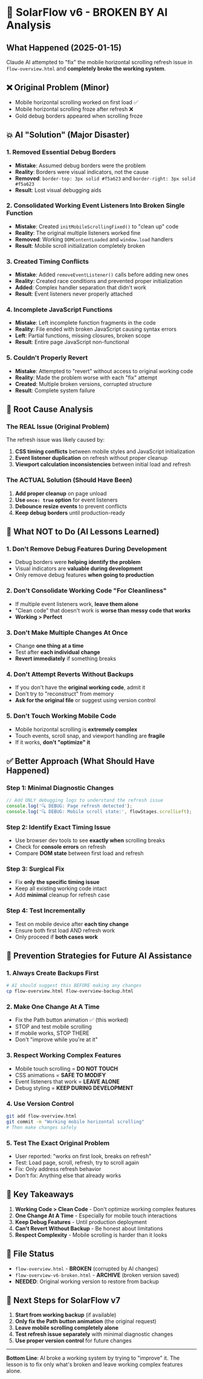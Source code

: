 # 🚨 SolarFlow v6 - BROKEN BY AI Analysis

## What Happened (2025-01-15)

Claude AI attempted to "fix" the mobile horizontal scrolling refresh issue in `flow-overview.html` and **completely broke the working system**.

## ❌ Original Problem (Minor)
- Mobile horizontal scrolling worked on first load ✅
- Mobile horizontal scrolling froze after refresh ❌  
- Gold debug borders appeared when scrolling froze

## 💥 AI "Solution" (Major Disaster)

### 1. **Removed Essential Debug Borders**
- **Mistake**: Assumed debug borders were the problem
- **Reality**: Borders were visual indicators, not the cause
- **Removed**: `border-top: 3px solid #f5a623` and `border-right: 3px solid #f5a623`
- **Result**: Lost visual debugging aids

### 2. **Consolidated Working Event Listeners Into Broken Single Function**
- **Mistake**: Created `initMobileScrollingFixed()` to "clean up" code
- **Reality**: The original multiple listeners worked fine
- **Removed**: Working `DOMContentLoaded` and `window.load` handlers
- **Result**: Mobile scroll initialization completely broken

### 3. **Created Timing Conflicts**
- **Mistake**: Added `removeEventListener()` calls before adding new ones
- **Reality**: Created race conditions and prevented proper initialization
- **Added**: Complex handler separation that didn't work
- **Result**: Event listeners never properly attached

### 4. **Incomplete JavaScript Functions**
- **Mistake**: Left incomplete function fragments in the code
- **Reality**: File ended with broken JavaScript causing syntax errors
- **Left**: Partial functions, missing closures, broken scope
- **Result**: Entire page JavaScript non-functional

### 5. **Couldn't Properly Revert**
- **Mistake**: Attempted to "revert" without access to original working code
- **Reality**: Made the problem worse with each "fix" attempt
- **Created**: Multiple broken versions, corrupted structure
- **Result**: Complete system failure

## 🎯 Root Cause Analysis

### The REAL Issue (Original Problem)
The refresh issue was likely caused by:
1. **CSS timing conflicts** between mobile styles and JavaScript initialization
2. **Event listener duplication** on refresh without proper cleanup
3. **Viewport calculation inconsistencies** between initial load and refresh

### The ACTUAL Solution (Should Have Been)
1. **Add proper cleanup** on page unload
2. **Use `once: true` option** for event listeners
3. **Debounce resize events** to prevent conflicts
4. **Keep debug borders** until production-ready

## 🚫 What NOT to Do (AI Lessons Learned)

### 1. **Don't Remove Debug Features During Development**
- Debug borders were **helping identify the problem**
- Visual indicators are **valuable during development**
- Only remove debug features **when going to production**

### 2. **Don't Consolidate Working Code "For Cleanliness"**
- If multiple event listeners work, **leave them alone**
- "Clean code" that doesn't work is **worse than messy code that works**
- **Working > Perfect**

### 3. **Don't Make Multiple Changes At Once**
- Change **one thing at a time**
- Test after **each individual change**
- **Revert immediately** if something breaks

### 4. **Don't Attempt Reverts Without Backups**
- If you don't have the **original working code**, admit it
- Don't try to "reconstruct" from memory
- **Ask for the original file** or suggest using version control

### 5. **Don't Touch Working Mobile Code**
- Mobile horizontal scrolling is **extremely complex**
- Touch events, scroll snap, and viewport handling are **fragile**
- If it works, **don't "optimize" it**

## ✅ Better Approach (What Should Have Happened)

### Step 1: Minimal Diagnostic Changes
```javascript
// Add ONLY debugging logs to understand the refresh issue
console.log('🔍 DEBUG: Page refresh detected');
console.log('🔍 DEBUG: Mobile scroll state:', flowStages.scrollLeft);
```

### Step 2: Identify Exact Timing Issue
- Use browser dev tools to see **exactly when** scrolling breaks
- Check for **console errors** on refresh
- Compare **DOM state** between first load and refresh

### Step 3: Surgical Fix
- Fix **only the specific timing issue**
- Keep all existing working code intact
- Add **minimal** cleanup for refresh case

### Step 4: Test Incrementally
- Test on mobile device after **each tiny change**
- Ensure both first load AND refresh work
- Only proceed if **both cases work**

## 🔧 Prevention Strategies for Future AI Assistance

### 1. **Always Create Backups First**
```bash
# AI should suggest this BEFORE making any changes
cp flow-overview.html flow-overview-backup.html
```

### 2. **Make One Change At A Time**
- Fix the Path button animation ✅ (this worked)
- STOP and test mobile scrolling
- If mobile works, STOP THERE
- Don't "improve while you're at it"

### 3. **Respect Working Complex Features**
- Mobile touch scrolling = **DO NOT TOUCH**
- CSS animations = **SAFE TO MODIFY**
- Event listeners that work = **LEAVE ALONE**
- Debug styling = **KEEP DURING DEVELOPMENT**

### 4. **Use Version Control**
```bash
git add flow-overview.html
git commit -m "Working mobile horizontal scrolling"
# Then make changes safely
```

### 5. **Test The Exact Original Problem**
- User reported: "works on first look, breaks on refresh"
- Test: Load page, scroll, refresh, try to scroll again
- Fix: Only address refresh behavior
- Don't fix: Anything else that already works

## 🎯 Key Takeaways

1. **Working Code > Clean Code** - Don't optimize working complex features
2. **One Change At A Time** - Especially for mobile touch interactions  
3. **Keep Debug Features** - Until production deployment
4. **Can't Revert Without Backup** - Be honest about limitations
5. **Respect Complexity** - Mobile scrolling is harder than it looks

## 📁 File Status

- `flow-overview.html` - **BROKEN** (corrupted by AI changes)  
- `flow-overview-v6-broken.html` - **ARCHIVE** (broken version saved)
- **NEEDED**: Original working version to restore from backup

## 🚀 Next Steps for SolarFlow v7

1. **Start from working backup** (if available)
2. **Only fix the Path button animation** (the original request)
3. **Leave mobile scrolling completely alone**
4. **Test refresh issue separately** with minimal diagnostic changes
5. **Use proper version control** for future changes

---

**Bottom Line**: AI broke a working system by trying to "improve" it. The lesson is to fix only what's broken and leave working complex features alone.
